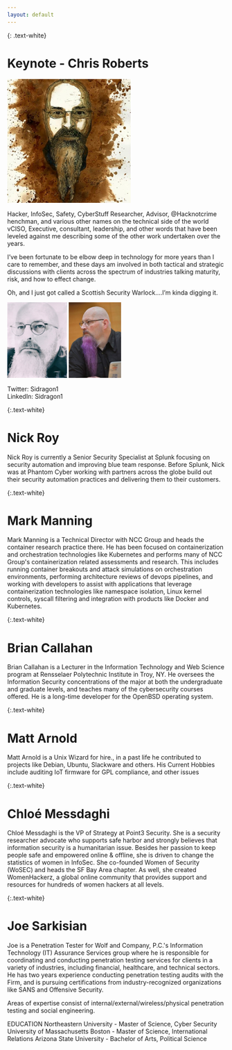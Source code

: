 ```yaml
---
layout: default
---
```


{: .text-white}
# Keynote - Chris Roberts

<img style="height: 285px;width:285px;" src="/assets/img/sidragon_coffee.jpg">

Hacker, InfoSec, Safety, CyberStuff Researcher, Advisor, @Hacknotcrime henchman, and various other names on the technical side of the world vCISO, Executive, consultant, leadership, and other words that have been leveled against me describing some of the other work undertaken over the years.

I’ve been fortunate to be elbow deep in technology for more years than I care to remember, and these days am involved in both tactical and strategic discussions with clients across the spectrum of industries talking maturity, risk, and how to effect change.

Oh, and I just got called a Scottish Security Warlock....I’m kinda digging it.

<img style="width: 138px; height:174px" src="/assets/img/sidragon_over_exposed.png">
<img style="width: 121px; height:174px;" src="/assets/img/sidragon_purple_beard.jpg">

Twitter: Sidragon1<br>
LinkedIn: Sidragon1

{:.text-white}
# Nick Roy

Nick Roy is currently a Senior Security Specialist at Splunk focusing
on security automation and improving blue team response. Before
Splunk, Nick was at Phantom Cyber working with partners across the
globe build out their security automation practices and delivering
them to their customers.

{:.text-white}
# Mark Manning

Mark Manning is a Technical Director with NCC Group and heads the
container research practice there. He has been focused on
containerization and orchestration technologies like Kubernetes and
performs many of NCC Group's containerization related assessments and
research. This includes running container breakouts and attack
simulations on orchestration environments, performing architecture
reviews of devops pipelines, and working with developers to assist
with applications that leverage containerization technologies like
namespace isolation, Linux kernel controls, syscall filtering and
integration with products like Docker and Kubernetes.

{:.text-white}
# Brian Callahan

Brian Callahan is a Lecturer in the Information Technology and Web
Science program at Rensselaer Polytechnic Institute in Troy, NY. He
oversees the Information Security concentrations of the major at both
the undergraduate and graduate levels, and teaches many of the
cybersecurity courses offered. He is a long-time developer for the
OpenBSD operating system.

{:.text-white}
# Matt Arnold

Matt Arnold is a Unix Wizard for hire., in a past life he contributed
to projects like Debian, Ubuntu, Slackware and others. His Current
Hobbies include auditing IoT firmware for GPL compliance, and other
issues

{:.text-white}
# Chloé Messdaghi

Chloé Messdaghi is the VP of Strategy at Point3 Security.  She is a security researcher advocate who supports safe 
harbor and strongly believes that information security is a humanitarian issue. Besides her passion to keep people safe 
and empowered online & offline, she is driven to change the statistics of women in InfoSec. She co-founded Women of 
Security (WoSEC) and heads the SF Bay Area chapter. As well, she created WomenHackerz, a global online community that 
provides support and resources for hundreds of women hackers at all levels.

{:.text-white}
# Joe Sarkisian

Joe is a Penetration Tester for Wolf and Company, P.C.'s Information Technology (IT) Assurance Services group where he 
is responsible for coordinating and conducting penetration testing services for clients in a variety of industries, 
including financial, healthcare, and technical sectors.  He has two years experience conducting penetration testing
audits with the Firm, and is pursuing certifications from industry-recognized organizations like SANS and Offensive 
Security.

Areas of expertise consist of internal/external/wireless/physical penetration testing and social engineering.

EDUCATION
Northeastern University - Master of Science, Cyber Security
University of Massachusetts Boston - Master of Science, International Relations
Arizona State University - Bachelor of Arts, Political Science
